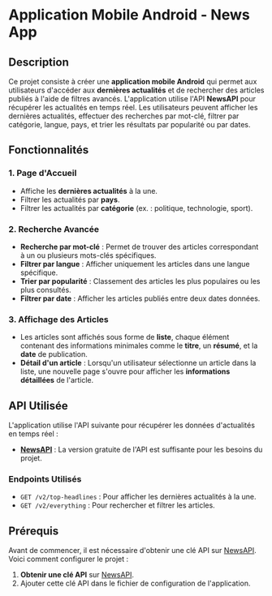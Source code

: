 # Application Mobile Android - News App

## Description

Ce projet consiste à créer une **application mobile Android** qui permet aux utilisateurs d'accéder aux **dernières actualités** et de rechercher des articles publiés à l'aide de filtres avancés. L'application utilise l'API **NewsAPI** pour récupérer les actualités en temps réel. Les utilisateurs peuvent afficher les dernières actualités, effectuer des recherches par mot-clé, filtrer par catégorie, langue, pays, et trier les résultats par popularité ou par dates.

## Fonctionnalités

### 1. Page d'Accueil
- Affiche les **dernières actualités** à la une.
- Filtrer les actualités par **pays**.
- Filtrer les actualités par **catégorie** (ex. : politique, technologie, sport).

### 2. Recherche Avancée
- **Recherche par mot-clé** : Permet de trouver des articles correspondant à un ou plusieurs mots-clés spécifiques.
- **Filtrer par langue** : Afficher uniquement les articles dans une langue spécifique.
- **Trier par popularité** : Classement des articles les plus populaires ou les plus consultés.
- **Filtrer par date** : Afficher les articles publiés entre deux dates données.

### 3. Affichage des Articles
- Les articles sont affichés sous forme de **liste**, chaque élément contenant des informations minimales comme le **titre**, un **résumé**, et la **date** de publication.
- **Détail d'un article** : Lorsqu'un utilisateur sélectionne un article dans la liste, une nouvelle page s'ouvre pour afficher les **informations détaillées** de l'article.

## API Utilisée

L'application utilise l'API suivante pour récupérer les données d'actualités en temps réel :
- **[NewsAPI](https://newsapi.org/docs)** : La version gratuite de l'API est suffisante pour les besoins du projet.

### Endpoints Utilisés
- `GET /v2/top-headlines` : Pour afficher les dernières actualités à la une.
- `GET /v2/everything` : Pour rechercher et filtrer les articles.

## Prérequis

Avant de commencer, il est nécessaire d'obtenir une clé API sur [NewsAPI](https://newsapi.org/). Voici comment configurer le projet :

1. **Obtenir une clé API** sur [NewsAPI](https://newsapi.org/register).
2. Ajouter cette clé API dans le fichier de configuration de l'application.

